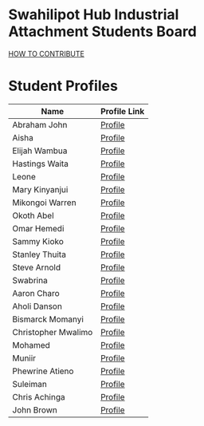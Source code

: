 # Swahilipot Hub Industrial Attachment Students Board

[HOW TO CONTRIBUTE](/contributions.md)

# Student Profiles

| Name                | Profile Link                               |
| ------------------- | ------------------------------------------ |
| Abraham John        | [Profile](src/ABRAHAM-JOHN-2023.md)        |
| Aisha               | [Profile](src/AISHA-2023.md)               |
| Elijah Wambua       | [Profile](src/Elijah-wambua-2023.md)       |
| Hastings Waita      | [Profile](src/Hastings-Waita-2023.md)      |
| Leone               | [Profile](src/LEONE-2023.md)               |
| Mary Kinyanjui      | [Profile](src/Mary-Kinyanjui-2023.md)      |
| Mikongoi Warren     | [Profile](src/Mikongoi-Warren-2023.md)     |
| Okoth Abel          | [Profile](src/Okothabel-2023.md)           |
| Omar Hemedi         | [Profile](src/Omar-Hemedi-2023.md)         |
| Sammy Kioko         | [Profile](src/Sammy-Kioko-2023.md)         |
| Stanley Thuita      | [Profile](src/Stanley-Thuita-2023.md)      |
| Steve Arnold        | [Profile](src/Steve_Arnold_2023.md)        |
| Swabrina            | [Profile](src/Swabrina-2023.md)            |
| Aaron Charo         | [Profile](src/aaron_charo_2023.md)         |
| Aholi Danson        | [Profile](src/aholi-danson-2023.md)        |
| Bismarck Momanyi    | [Profile](src/bismarckmomanyi-2023.md)     |
| Christopher Mwalimo | [Profile](src/christopher-mwalimo-2023.md) |
| Mohamed             | [Profile](src/mohamed-2023.md)             |
| Muniir              | [Profile](src/muniir2023.md)               |
| Phewrine Atieno     | [Profile](src/phewrine-atieno-2023.md)     |
| Suleiman            | [Profile](src/suleiman-2023.md)            |
| Chris Achinga       | [Profile](src/chris-achinga-2021.md)       |
| John Brown          | [Profile](src/John-Brown-2024.md)          |

